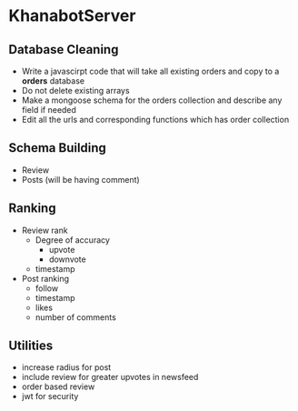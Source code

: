 # KhanabotServer



Database Cleaning
-----------------
* Write a javascirpt code that will take all existing orders and copy to a **orders** database
* Do not delete existing arrays
* Make a mongoose schema for the orders collection and describe any field if needed
* Edit all the urls and corresponding functions which has order collection

Schema Building
---------------
* Review
* Posts (will be having comment)

Ranking
-------
* Review rank
  * Degree of accuracy
    * upvote
    * downvote
  * timestamp
* Post ranking
  * follow
  * timestamp
  * likes
  * number of comments

Utilities
---------
* increase radius for post
* include review for greater upvotes in newsfeed
* order based review
* jwt for security
